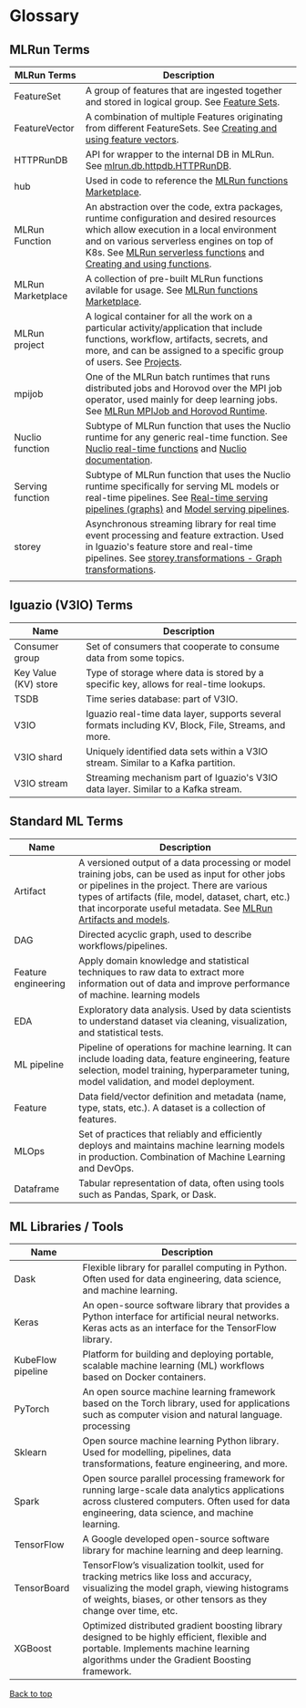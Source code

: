 # Glossary

## MLRun Terms

| MLRun Terms              | Description                                                                                                                                                                                                                                                                                                                                            |
| -------------------------- |--------------------------------------------------------------------------------------------------------------------------------------------------------------------------------------------------------------------------------------------------------------------------------------------------------------------------------------------------------|
| FeatureSet               | A group of features that are ingested together and stored in logical group. See [Feature Sets](./feature-store/feature-sets.html).                                                                                                                                                                                                                     |
| FeatureVector            | A combination of multiple Features originating from different FeatureSets. See [Creating and using feature vectors](./feature-store/feature-vectors.html).                                                                                                                                                                                             |
| HTTPRunDB                | API for wrapper to the internal DB in MLRun. See [mlrun.db.httpdb.HTTPRunDB](./api/mlrun.db.html#mlrun.db.httpdb.HTTPRunDB).                                                                                                                                                                                                                           |
|hub                       | Used in code to reference the [MLRun functions Marketplace](./runtimes/load-from-marketplace.html).                                                                                                                                                                                                                                                    |
| MLRun Function           | An abstraction over the code, extra packages, runtime configuration and desired resources which allow execution in a local environment and on various serverless engines on top of K8s. See [MLRun serverless functions](./concepts/functions-concepts.html#mlrun-serverless-functions) and [Creating and using functions](./runtimes/functions.html). |
| MLRun Marketplace | A collection of pre-built MLRun functions avilable for usage. See [MLRun functions Marketplace](./runtimes/load-from-marketplace.html).                                                                                                                                                                                                                |
| MLRun project            | A logical container for all the work on a particular activity/application that include functions, workflow, artifacts, secrets, and more, and can be assigned to a specific group of users. See [Projects](./projects/project.html).                                                                                                                   |
| mpijob | One of the MLRun batch runtimes that runs distributed jobs and Horovod over the MPI job operator, used mainly for deep learning jobs. See [MLRun MPIJob and Horovod Runtime](./runtimes/horovod.html).                                                                                                                                                 |
| Nuclio function          | Subtype of MLRun function that uses the Nuclio runtime for any generic real-time function. See [Nuclio real-time functions](./concepts/nuclio-real-time-functions.html) and [Nuclio documentation](https://nuclio.io/docs/latest/).                                                                                                                    |
| Serving function         | Subtype of MLRun function that uses the Nuclio runtime specifically for serving ML models or real-time pipelines. See [Real-time serving pipelines (graphs)](./serving/serving-graph.html) and [Model serving pipelines](./serving/build-graph-model-serving.html).                                                                                    |
| storey                   | Asynchronous streaming library for real time event processing and feature extraction. Used in Iguazio's feature store and real-time pipelines. See [storey.transformations - Graph transformations](./api/storey.transformations.html).                                                                                                                |
|                          |                                                                        

## Iguazio (V3IO) Terms
| Name                                       | Description          |   
|--------------------------------------------------|---------------------------------------------------------------------------| 
| Consumer group           | Set of consumers that cooperate to consume data from some topics.                                                                                                                             |
| Key Value (KV) store     | Type of storage where data is stored by a specific key, allows for real-time lookups.                                                                                                         |
| TSDB                     | Time series database: part of V3IO.                                                                                                                                                           |
| V3IO                     | Iguazio real-time data layer, supports several formats including KV, Block, File, Streams, and more.                                                                                                    |
| V3IO shard               | Uniquely identified data sets within a V3IO stream. Similar to a Kafka partition.                                                                                                              |
| V3IO stream              | Streaming mechanism part of Iguazio's V3IO data layer. Similar to a Kafka stream.                                                                                                              |

## Standard ML Terms
| Name                                       | Description                                                                                                                                                                                                                                                                                           |   
|--------------------------------------------------|-------------------------------------------------------------------------------------------------------------------------------------------------------------------------------------------------------------------------------------------------------------------------------------------------------| 
| Artifact                 | A versioned output of a data processing or model training jobs, can be used as input for other jobs or pipelines in the project. There are various types of artifacts (file, model, dataset, chart, etc.) that incorporate useful metadata. See [MLRun Artifacts and models](./store/artifacts.html). |
| DAG                      | Directed acyclic graph, used to describe workflows/pipelines.                                                                                                                                                                                                                                         |
| Feature engineering      | Apply domain knowledge and statistical techniques to raw data to extract more information out of data and improve performance of machine. learning models                                                                                                                                             |
| EDA                      | Exploratory data analysis. Used by data scientists to understand dataset via cleaning, visualization, and statistical tests.                                                                                                                                                                          |
| ML pipeline              | Pipeline of operations for machine learning. It can include loading data, feature engineering, feature selection, model training, hyperparameter tuning, model validation, and model deployment.                                                                                                      |
| Feature                  | Data field/vector definition and metadata (name, type, stats, etc.). A dataset is a collection of features.                                                                                                                                                                                           |
| MLOps                    | Set of practices that reliably and efficiently deploys and maintains machine learning models in production. Combination of Machine Learning and DevOps.                                                                                                                                               |
| Dataframe                | Tabular representation of data, often using tools such as Pandas, Spark, or Dask.                                                                                                                                                                                                                     |

## ML Libraries / Tools


| Name              | Description                                                                                                                                                                                    |
| -------------------------- | ----------------------------------------------------------------------------------------------------------------------------------------------------------------------------------------------- |
| Dask                     | Flexible library for parallel computing in Python. Often used for data engineering, data science, and machine learning.                                                                         |
| Keras                    | An open-source software library that provides a Python interface for artificial neural networks. Keras acts as an interface for the TensorFlow library.                                         |
| KubeFlow pipeline        | Platform for building and deploying portable, scalable machine learning (ML) workflows based on Docker containers.                                                                             |
| PyTorch                  | An open source machine learning framework based on the Torch library, used for applications such as computer vision and natural language. processing                                                 |
| Sklearn                  | Open source machine learning Python library. Used for modelling, pipelines, data transformations, feature engineering, and more.                                                              |
| Spark                    | Open source parallel processing framework for running large-scale data analytics applications across clustered computers. Often used for data engineering, data science, and machine learning. |
| TensorFlow               | A Google developed open-source software library for machine learning and deep learning.                                                                                                                            |
| TensorBoard              |  TensorFlow’s visualization toolkit, used for tracking metrics like loss and accuracy, visualizing the model graph, viewing histograms of weights, biases, or other tensors as they change over time, etc. |
| XGBoost                  | Optimized distributed gradient boosting library designed to be highly efficient, flexible and portable. Implements machine learning algorithms under the Gradient Boosting framework.          |

[Back to top](#top)
